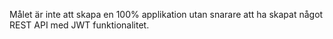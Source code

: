 Målet är inte att skapa en 100% applikation utan snarare att ha skapat något REST API med JWT funktionalitet.
